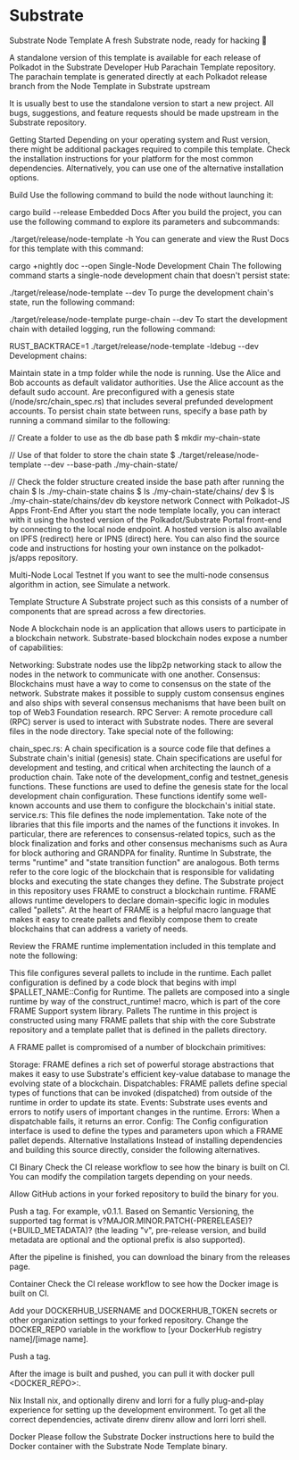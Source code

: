 # Substrate
Substrate Node Template
A fresh Substrate node, ready for hacking 🚀

A standalone version of this template is available for each release of Polkadot in the Substrate Developer Hub Parachain Template repository. The parachain template is generated directly at each Polkadot release branch from the Node Template in Substrate upstream

It is usually best to use the standalone version to start a new project. All bugs, suggestions, and feature requests should be made upstream in the Substrate repository.

Getting Started
Depending on your operating system and Rust version, there might be additional packages required to compile this template. Check the installation instructions for your platform for the most common dependencies. Alternatively, you can use one of the alternative installation options.

Build
Use the following command to build the node without launching it:

cargo build --release
Embedded Docs
After you build the project, you can use the following command to explore its parameters and subcommands:

./target/release/node-template -h
You can generate and view the Rust Docs for this template with this command:

cargo +nightly doc --open
Single-Node Development Chain
The following command starts a single-node development chain that doesn't persist state:

./target/release/node-template --dev
To purge the development chain's state, run the following command:

./target/release/node-template purge-chain --dev
To start the development chain with detailed logging, run the following command:

RUST_BACKTRACE=1 ./target/release/node-template -ldebug --dev
Development chains:

Maintain state in a tmp folder while the node is running.
Use the Alice and Bob accounts as default validator authorities.
Use the Alice account as the default sudo account.
Are preconfigured with a genesis state (/node/src/chain_spec.rs) that includes several prefunded development accounts.
To persist chain state between runs, specify a base path by running a command similar to the following:

// Create a folder to use as the db base path
$ mkdir my-chain-state

// Use of that folder to store the chain state
$ ./target/release/node-template --dev --base-path ./my-chain-state/

// Check the folder structure created inside the base path after running the chain
$ ls ./my-chain-state
chains
$ ls ./my-chain-state/chains/
dev
$ ls ./my-chain-state/chains/dev
db keystore network
Connect with Polkadot-JS Apps Front-End
After you start the node template locally, you can interact with it using the hosted version of the Polkadot/Substrate Portal front-end by connecting to the local node endpoint. A hosted version is also available on IPFS (redirect) here or IPNS (direct) here. You can also find the source code and instructions for hosting your own instance on the polkadot-js/apps repository.

Multi-Node Local Testnet
If you want to see the multi-node consensus algorithm in action, see Simulate a network.

Template Structure
A Substrate project such as this consists of a number of components that are spread across a few directories.

Node
A blockchain node is an application that allows users to participate in a blockchain network. Substrate-based blockchain nodes expose a number of capabilities:

Networking: Substrate nodes use the libp2p networking stack to allow the nodes in the network to communicate with one another.
Consensus: Blockchains must have a way to come to consensus on the state of the network. Substrate makes it possible to supply custom consensus engines and also ships with several consensus mechanisms that have been built on top of Web3 Foundation research.
RPC Server: A remote procedure call (RPC) server is used to interact with Substrate nodes.
There are several files in the node directory. Take special note of the following:

chain_spec.rs: A chain specification is a source code file that defines a Substrate chain's initial (genesis) state. Chain specifications are useful for development and testing, and critical when architecting the launch of a production chain. Take note of the development_config and testnet_genesis functions. These functions are used to define the genesis state for the local development chain configuration. These functions identify some well-known accounts and use them to configure the blockchain's initial state.
service.rs: This file defines the node implementation. Take note of the libraries that this file imports and the names of the functions it invokes. In particular, there are references to consensus-related topics, such as the block finalization and forks and other consensus mechanisms such as Aura for block authoring and GRANDPA for finality.
Runtime
In Substrate, the terms "runtime" and "state transition function" are analogous. Both terms refer to the core logic of the blockchain that is responsible for validating blocks and executing the state changes they define. The Substrate project in this repository uses FRAME to construct a blockchain runtime. FRAME allows runtime developers to declare domain-specific logic in modules called "pallets". At the heart of FRAME is a helpful macro language that makes it easy to create pallets and flexibly compose them to create blockchains that can address a variety of needs.

Review the FRAME runtime implementation included in this template and note the following:

This file configures several pallets to include in the runtime. Each pallet configuration is defined by a code block that begins with impl $PALLET_NAME::Config for Runtime.
The pallets are composed into a single runtime by way of the construct_runtime! macro, which is part of the core FRAME Support system library.
Pallets
The runtime in this project is constructed using many FRAME pallets that ship with the core Substrate repository and a template pallet that is defined in the pallets directory.

A FRAME pallet is compromised of a number of blockchain primitives:

Storage: FRAME defines a rich set of powerful storage abstractions that makes it easy to use Substrate's efficient key-value database to manage the evolving state of a blockchain.
Dispatchables: FRAME pallets define special types of functions that can be invoked (dispatched) from outside of the runtime in order to update its state.
Events: Substrate uses events and errors to notify users of important changes in the runtime.
Errors: When a dispatchable fails, it returns an error.
Config: The Config configuration interface is used to define the types and parameters upon which a FRAME pallet depends.
Alternative Installations
Instead of installing dependencies and building this source directly, consider the following alternatives.

CI
Binary
Check the CI release workflow to see how the binary is built on CI. You can modify the compilation targets depending on your needs.

Allow GitHub actions in your forked repository to build the binary for you.

Push a tag. For example, v0.1.1. Based on Semantic Versioning, the supported tag format is v?MAJOR.MINOR.PATCH(-PRERELEASE)?(+BUILD_METADATA)? (the leading "v", pre-release version, and build metadata are optional and the optional prefix is also supported).

After the pipeline is finished, you can download the binary from the releases page.

Container
Check the CI release workflow to see how the Docker image is built on CI.

Add your DOCKERHUB_USERNAME and DOCKERHUB_TOKEN secrets or other organization settings to your forked repository. Change the DOCKER_REPO variable in the workflow to [your DockerHub registry name]/[image name].

Push a tag.

After the image is built and pushed, you can pull it with docker pull <DOCKER_REPO>:<tag>.

Nix
Install nix, and optionally direnv and lorri for a fully plug-and-play experience for setting up the development environment. To get all the correct dependencies, activate direnv direnv allow and lorri lorri shell.

Docker
Please follow the Substrate Docker instructions here to build the Docker container with the Substrate Node Template binary.
